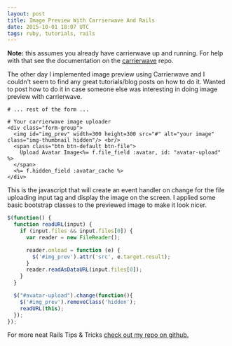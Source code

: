 ```yaml
---
layout: post
title: Image Preview With Carrierwave And Rails
date: 2015-10-01 18:07 UTC
tags: ruby, tutorials, rails
---
```


**Note:** this assumes you already have carrierwave up and running.  For help
with that see the documentation on the
[carrierwave](https://github.com/carrierwaveuploader/carrierwave) repo.


The other day I implemented image preview using Carrierwave and I couldn't seem
to find any great tutorials/blog posts on how to do it.  Wanted to post how to
do it in case someone else was interesting in doing image preview with
carrierwave.

```erb
# ... rest of the form ...

# Your carrierwave image uploader
<div class="form-group">
  <img id="img_prev" width=300 height=300 src="#" alt="your image" class="img-thumbnail hidden"/> <br/>
  <span class="btn btn-default btn-file">
    Upload Avatar Image<%= f.file_field :avatar, id: "avatar-upload" %>
  </span>
  <%= f.hidden_field :avatar_cache %>
</div>
```

This is the javascript that will create an event handler on change for the file
uploading input tag and display the image on the screen.  I applied some basic
bootstrap classes to the previewed image to make it look nicer.

```javascript
$(function() {
  function readURL(input) {
    if (input.files && input.files[0]) {
      var reader = new FileReader();

      reader.onload = function (e) {
        $('#img_prev').attr('src', e.target.result);
      }
      reader.readAsDataURL(input.files[0]);
    }
  }

  $("#avatar-upload").change(function(){
    $('#img_prev').removeClass('hidden');
    readURL(this);
  });
});
```

For more neat Rails Tips & Tricks [check out my repo on github.](https://github.com/SpencerCDixon/Rails-tricks)



